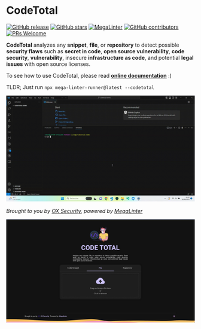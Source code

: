 # CodeTotal

[![GitHub release](https://img.shields.io/github/v/release/oxsecurity/codetotal?sort=semver)](https://github.com/oxsecurity/codetotal/releases)
[![GitHub stars](https://img.shields.io/github/stars/oxsecurity/codetotal?cacheSeconds=3600)](https://github.com/oxsecurity/codetotal/stargazers/)
[![MegaLinter](https://github.com/oxsecurity/codetotal/workflows/MegaLinter/badge.svg?branch=main)](https://github.com/oxsecurity/codetotal/actions?query=workflow%3AMegaLinter+branch%3Amain)
[![GitHub contributors](https://img.shields.io/github/contributors/oxsecurity/codetotal.svg)](https://github.com/oxsecurity/codetotal/graphs/contributors/)
[![PRs Welcome](https://img.shields.io/badge/PRs-welcome-brightgreen.svg?style=flat-square)](http://makeapullrequest.com)


**CodeTotal** analyzes any **snippet**, **file**, or **repository** to detect possible **security flaws** such as **secret in code**, **open source vulnerability**, **code security**, **vulnerability**, insecure **infrastructure as code**, and potential **legal issues** with open source licenses.

To see how to use CodeTotal, please read [**online documentation**](https://codetotal.io) :)

TLDR; Just run `npx mega-linter-runner@latest --codetotal`

![CodeTotal Screenshot](docs/assets/images/quick-start.gif "QuickStart recording")

_Brought to you by [OX Security](https://ox.security), powered by [MegaLinter](https://megalinter.io)_

[![CodeTotal Screenshot](docs/assets/images/screen.jpg "A screenshot from the app")](https://codetotal.io)



